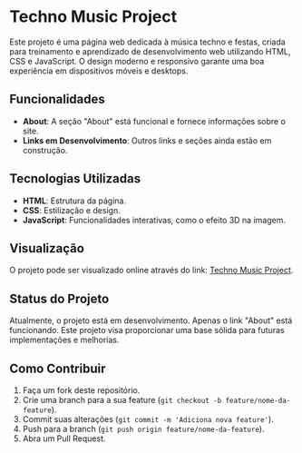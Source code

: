 # Techno Music Project

Este projeto é uma página web dedicada à música techno e festas, criada para treinamento e aprendizado de desenvolvimento web utilizando HTML, CSS e JavaScript. O design moderno e responsivo garante uma boa experiência em dispositivos móveis e desktops.

## Funcionalidades

- **About**: A seção "About" está funcional e fornece informações sobre o site.
- **Links em Desenvolvimento**: Outros links e seções ainda estão em construção.

## Tecnologias Utilizadas

- **HTML**: Estrutura da página.
- **CSS**: Estilização e design.
- **JavaScript**: Funcionalidades interativas, como o efeito 3D na imagem.

## Visualização

O projeto pode ser visualizado online através do link: [Techno Music Project](https://techno-music.netlify.app/).

## Status do Projeto

Atualmente, o projeto está em desenvolvimento. Apenas o link "About" está funcionando. Este projeto visa proporcionar uma base sólida para futuras implementações e melhorias.

## Como Contribuir

1. Faça um fork deste repositório.
2. Crie uma branch para a sua feature (`git checkout -b feature/nome-da-feature`).
3. Commit suas alterações (`git commit -m 'Adiciona nova feature'`).
4. Push para a branch (`git push origin feature/nome-da-feature`).
5. Abra um Pull Request.
